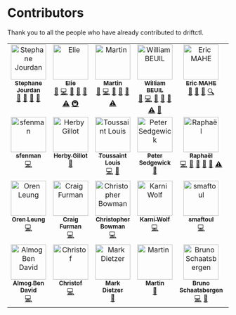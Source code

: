 # Contributors

Thank you to all the people who have already contributed to driftctl.

<!-- ALL-CONTRIBUTORS-LIST:START - Do not remove or modify this section -->
<!-- prettier-ignore-start -->
<!-- markdownlint-disable -->
<table>
  <tbody>
    <tr>
      <td align="center" valign="top" width="12.5%"><a href="https://github.com/sjourdan"><img src="https://avatars.githubusercontent.com/u/419121?v=4?s=80" width="80px;" alt="Stephane Jourdan"/><br /><sub><b>Stephane Jourdan</b></sub></a><br /><a href="https://github.com/snyk/driftctl/commits?author=sjourdan" title="Documentation">📖</a> <a href="#ideas-sjourdan" title="Ideas, Planning, & Feedback">🤔</a> <a href="#talk-sjourdan" title="Talks">📢</a> <a href="#question-sjourdan" title="Answering Questions">💬</a></td>
      <td align="center" valign="top" width="12.5%"><a href="https://www.elie.ski"><img src="https://avatars.githubusercontent.com/u/6154987?v=4?s=80" width="80px;" alt="Elie"/><br /><sub><b>Elie</b></sub></a><br /><a href="https://github.com/snyk/driftctl/commits?author=eliecharra" title="Documentation">📖</a> <a href="https://github.com/snyk/driftctl/commits?author=eliecharra" title="Code">💻</a> <a href="https://github.com/snyk/driftctl/issues?q=author%3Aeliecharra" title="Bug reports">🐛</a> <a href="https://github.com/snyk/driftctl/pulls?q=is%3Apr+reviewed-by%3Aeliecharra" title="Reviewed Pull Requests">👀</a> <a href="#maintenance-eliecharra" title="Maintenance">🚧</a> <a href="https://github.com/snyk/driftctl/commits?author=eliecharra" title="Tests">⚠️</a> <a href="#infra-eliecharra" title="Infrastructure (Hosting, Build-Tools, etc)">🚇</a></td>
      <td align="center" valign="top" width="12.5%"><a href="http://moadib.net"><img src="https://avatars.githubusercontent.com/u/4931174?v=4?s=80" width="80px;" alt="Martin"/><br /><sub><b>Martin</b></sub></a><br /><a href="https://github.com/snyk/driftctl/commits?author=moadibfr" title="Documentation">📖</a> <a href="https://github.com/snyk/driftctl/commits?author=moadibfr" title="Code">💻</a> <a href="https://github.com/snyk/driftctl/issues?q=author%3Amoadibfr" title="Bug reports">🐛</a> <a href="https://github.com/snyk/driftctl/pulls?q=is%3Apr+reviewed-by%3Amoadibfr" title="Reviewed Pull Requests">👀</a> <a href="#maintenance-moadibfr" title="Maintenance">🚧</a> <a href="https://github.com/snyk/driftctl/commits?author=moadibfr" title="Tests">⚠️</a></td>
      <td align="center" valign="top" width="12.5%"><a href="http://wbeuil.com"><img src="https://avatars.githubusercontent.com/u/8110579?v=4?s=80" width="80px;" alt="William BEUIL"/><br /><sub><b>William BEUIL</b></sub></a><br /><a href="https://github.com/snyk/driftctl/commits?author=wbeuil" title="Documentation">📖</a> <a href="https://github.com/snyk/driftctl/commits?author=wbeuil" title="Code">💻</a> <a href="https://github.com/snyk/driftctl/issues?q=author%3Awbeuil" title="Bug reports">🐛</a> <a href="https://github.com/snyk/driftctl/pulls?q=is%3Apr+reviewed-by%3Awbeuil" title="Reviewed Pull Requests">👀</a> <a href="#maintenance-wbeuil" title="Maintenance">🚧</a> <a href="https://github.com/snyk/driftctl/commits?author=wbeuil" title="Tests">⚠️</a> <a href="#tool-wbeuil" title="Tools">🔧</a></td>
      <td align="center" valign="top" width="12.5%"><a href="https://github.com/emahe22"><img src="https://avatars.githubusercontent.com/u/22610513?v=4?s=80" width="80px;" alt="Eric MAHE"/><br /><sub><b>Eric MAHE</b></sub></a><br /><a href="https://github.com/snyk/driftctl/commits?author=emahe22" title="Documentation">📖</a> <a href="#ideas-emahe22" title="Ideas, Planning, & Feedback">🤔</a> <a href="#business-emahe22" title="Business development">💼</a> <a href="#fundingFinding-emahe22" title="Funding Finding">🔍</a></td>
      <td align="center" valign="top" width="12.5%"><a href="http://driftctl.com/"><img src="https://avatars.githubusercontent.com/u/39477124?v=4?s=80" width="80px;" alt="GeraldC"/><br /><sub><b>GeraldC</b></sub></a><br /><a href="https://github.com/snyk/driftctl/commits?author=GeraldC13" title="Documentation">📖</a> <a href="#ideas-GeraldC13" title="Ideas, Planning, & Feedback">🤔</a> <a href="#business-GeraldC13" title="Business development">💼</a> <a href="#content-GeraldC13" title="Content">🖋</a></td>
      <td align="center" valign="top" width="12.5%"><a href="http://b.juglas.name"><img src="https://avatars.githubusercontent.com/u/5703?v=4?s=80" width="80px;" alt="Bertrand Juglas"/><br /><sub><b>Bertrand Juglas</b></sub></a><br /><a href="https://github.com/snyk/driftctl/commits?author=bertux" title="Documentation">📖</a></td>
      <td align="center" valign="top" width="12.5%"><a href="https://github.com/sshota0809"><img src="https://avatars.githubusercontent.com/u/8736380?v=4?s=80" width="80px;" alt="Suzuki Shota"/><br /><sub><b>Suzuki Shota</b></sub></a><br /><a href="https://github.com/snyk/driftctl/commits?author=sshota0809" title="Code">💻</a> <a href="https://github.com/snyk/driftctl/issues?q=author%3Asshota0809" title="Bug reports">🐛</a></td>
    </tr>
    <tr>
      <td align="center" valign="top" width="12.5%"><a href="https://github.com/sfenman"><img src="https://avatars.githubusercontent.com/u/43748066?v=4?s=80" width="80px;" alt="sfenman"/><br /><sub><b>sfenman</b></sub></a><br /><a href="https://github.com/snyk/driftctl/commits?author=sfenman" title="Code">💻</a></td>
      <td align="center" valign="top" width="12.5%"><a href="https://github.com/herbygillot"><img src="https://avatars.githubusercontent.com/u/618376?v=4?s=80" width="80px;" alt="Herby Gillot"/><br /><sub><b>Herby Gillot</b></sub></a><br /><a href="#tool-herbygillot" title="Tools">🔧</a></td>
      <td align="center" valign="top" width="12.5%"><a href="http://louistoussaint.fr"><img src="https://avatars.githubusercontent.com/u/66522867?v=4?s=80" width="80px;" alt="Toussaint Louis"/><br /><sub><b>Toussaint Louis</b></sub></a><br /><a href="https://github.com/snyk/driftctl/commits?author=lotoussa" title="Code">💻</a> <a href="https://github.com/snyk/driftctl/commits?author=lotoussa" title="Documentation">📖</a></td>
      <td align="center" valign="top" width="12.5%"><a href="https://dev.to/psedge"><img src="https://avatars.githubusercontent.com/u/5781397?v=4?s=80" width="80px;" alt="Peter Sedgewick"/><br /><sub><b>Peter Sedgewick</b></sub></a><br /><a href="https://github.com/snyk/driftctl/commits?author=psedge" title="Documentation">📖</a></td>
      <td align="center" valign="top" width="12.5%"><a href="https://crvx.fr/"><img src="https://avatars.githubusercontent.com/u/16480203?v=4?s=80" width="80px;" alt="Raphaël"/><br /><sub><b>Raphaël</b></sub></a><br /><a href="https://github.com/snyk/driftctl/commits?author=sundowndev" title="Code">💻</a> <a href="https://github.com/snyk/driftctl/commits?author=sundowndev" title="Documentation">📖</a> <a href="https://github.com/snyk/driftctl/issues?q=author%3Asundowndev" title="Bug reports">🐛</a> <a href="https://github.com/snyk/driftctl/pulls?q=is%3Apr+reviewed-by%3Asundowndev" title="Reviewed Pull Requests">👀</a> <a href="#maintenance-sundowndev" title="Maintenance">🚧</a> <a href="https://github.com/snyk/driftctl/commits?author=sundowndev" title="Tests">⚠️</a></td>
      <td align="center" valign="top" width="12.5%"><a href="https://github.com/vainkop"><img src="https://avatars.githubusercontent.com/u/28118190?v=4?s=80" width="80px;" alt="vainkop"/><br /><sub><b>vainkop</b></sub></a><br /><a href="https://github.com/snyk/driftctl/issues?q=author%3Avainkop" title="Bug reports">🐛</a></td>
      <td align="center" valign="top" width="12.5%"><a href="https://remidoreau.com"><img src="https://avatars.githubusercontent.com/u/32459935?v=4?s=80" width="80px;" alt="Rémi Doreau"/><br /><sub><b>Rémi Doreau</b></sub></a><br /><a href="https://github.com/snyk/driftctl/commits?author=ayshiff" title="Code">💻</a></td>
      <td align="center" valign="top" width="12.5%"><a href="https://vorobiev.cloud"><img src="https://avatars.githubusercontent.com/u/197565?v=4?s=80" width="80px;" alt="Anton Vorobiev"/><br /><sub><b>Anton Vorobiev</b></sub></a><br /><a href="https://github.com/snyk/driftctl/issues?q=author%3Aa-vorobiev" title="Bug reports">🐛</a></td>
    </tr>
    <tr>
      <td align="center" valign="top" width="12.5%"><a href="https://orenleung.com"><img src="https://avatars.githubusercontent.com/u/47992694?v=4?s=80" width="80px;" alt="Oren Leung"/><br /><sub><b>Oren Leung</b></sub></a><br /><a href="https://github.com/snyk/driftctl/commits?author=OrenLeung" title="Code">💻</a></td>
      <td align="center" valign="top" width="12.5%"><a href="https://github.com/craigfurman"><img src="https://avatars.githubusercontent.com/u/4772216?v=4?s=80" width="80px;" alt="Craig Furman"/><br /><sub><b>Craig Furman</b></sub></a><br /><a href="https://github.com/snyk/driftctl/commits?author=craigfurman" title="Code">💻</a></td>
      <td align="center" valign="top" width="12.5%"><a href="https://github.com/cbowman0"><img src="https://avatars.githubusercontent.com/u/1764481?v=4?s=80" width="80px;" alt="Christopher Bowman"/><br /><sub><b>Christopher Bowman</b></sub></a><br /><a href="https://github.com/snyk/driftctl/commits?author=cbowman0" title="Code">💻</a></td>
      <td align="center" valign="top" width="12.5%"><a href="https://github.com/karniwl"><img src="https://avatars.githubusercontent.com/u/42895464?v=4?s=80" width="80px;" alt="Karni Wolf"/><br /><sub><b>Karni Wolf</b></sub></a><br /><a href="https://github.com/snyk/driftctl/commits?author=karniwl" title="Code">💻</a></td>
      <td align="center" valign="top" width="12.5%"><a href="https://github.com/smaftoul"><img src="https://avatars.githubusercontent.com/u/239203?v=4?s=80" width="80px;" alt="smaftoul"/><br /><sub><b>smaftoul</b></sub></a><br /><a href="https://github.com/snyk/driftctl/commits?author=smaftoul" title="Code">💻</a></td>
      <td align="center" valign="top" width="12.5%"><a href="https://github.com/p0tr3c"><img src="https://avatars.githubusercontent.com/u/12850042?v=4?s=80" width="80px;" alt="Kamil Potrec"/><br /><sub><b>Kamil Potrec</b></sub></a><br /><a href="https://github.com/snyk/driftctl/commits?author=p0tr3c" title="Code">💻</a></td>
      <td align="center" valign="top" width="12.5%"><a href="http://jaskula.pl"><img src="https://avatars.githubusercontent.com/u/5229238?v=4?s=80" width="80px;" alt="AJ"/><br /><sub><b>AJ</b></sub></a><br /><a href="https://github.com/snyk/driftctl/commits?author=wakeful" title="Code">💻</a></td>
      <td align="center" valign="top" width="12.5%"><a href="https://github.com/muratcelep"><img src="https://avatars.githubusercontent.com/u/94377726?v=4?s=80" width="80px;" alt="Murat Celep"/><br /><sub><b>Murat Celep</b></sub></a><br /><a href="https://github.com/snyk/driftctl/commits?author=muratcelep" title="Code">💻</a></td>
    </tr>
    <tr>
      <td align="center" valign="top" width="12.5%"><a href="https://github.com/almog27"><img src="https://avatars.githubusercontent.com/u/1466549?v=4?s=80" width="80px;" alt="Almog Ben David"/><br /><sub><b>Almog Ben David</b></sub></a><br /><a href="https://github.com/snyk/driftctl/commits?author=almog27" title="Code">💻</a></td>
      <td align="center" valign="top" width="12.5%"><a href="https://github.com/chdorner-snyk"><img src="https://avatars.githubusercontent.com/u/106981178?v=4?s=80" width="80px;" alt="Christof"/><br /><sub><b>Christof</b></sub></a><br /><a href="https://github.com/snyk/driftctl/commits?author=chdorner-snyk" title="Code">💻</a></td>
      <td align="center" valign="top" width="12.5%"><a href="https://doridian.net/"><img src="https://avatars.githubusercontent.com/u/631409?v=4?s=80" width="80px;" alt="Mark Dietzer"/><br /><sub><b>Mark Dietzer</b></sub></a><br /><a href="https://github.com/snyk/driftctl/issues?q=author%3ADoridian" title="Bug reports">🐛</a></td>
      <td align="center" valign="top" width="12.5%"><a href="https://github.com/martin-vanta"><img src="https://avatars.githubusercontent.com/u/118209773?v=4?s=80" width="80px;" alt="Martin"/><br /><sub><b>Martin</b></sub></a><br /><a href="https://github.com/snyk/driftctl/issues?q=author%3Amartin-vanta" title="Bug reports">🐛</a></td>
      <td align="center" valign="top" width="12.5%"><a href="https://bschaatsbergen.com"><img src="https://avatars.githubusercontent.com/u/58337159?v=4?s=80" width="80px;" alt="Bruno Schaatsbergen"/><br /><sub><b>Bruno Schaatsbergen</b></sub></a><br /><a href="https://github.com/snyk/driftctl/commits?author=bschaatsbergen" title="Code">💻</a> <a href="https://github.com/snyk/driftctl/commits?author=bschaatsbergen" title="Documentation">📖</a></td>
    </tr>
  </tbody>
</table>

<!-- markdownlint-restore -->
<!-- prettier-ignore-end -->

<!-- ALL-CONTRIBUTORS-LIST:END -->
